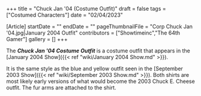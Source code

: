 +++
title = "Chuck Jan '04 (Costume Outfit)"
draft = false
tags = ["Costumed Characters"]
date = "02/04/2023"

[Article]
startDate = ""
endDate = ""
pageThumbnailFile = "Corp Chuck Jan '04.jpg|January 2004 Outfit"
contributors = ["Showtimeinc","The 64th Gamer"]
gallery = []
+++


The <b><i>Chuck Jan '04 Costume Outfit</b></i> is a costume outfit that appears in the [January 2004 Show]({{< ref "wiki/January 2004 Show.md" >}}).

It is the same style as the blue and yellow outfit seen in the [September 2003 Show]({{< ref "wiki/September 2003 Show.md" >}}). Both shirts are most likely early versions of what would become the 2003 Chuck E. Cheese outfit. The fur arms are attached to the shirt.


